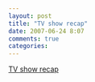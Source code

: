```yaml
---
layout: post
title: "TV show recap"
date: 2007-06-24 8:07
comments: true
categories: 
---
```


<a href="http://www.tv.com/">TV show recap</a><br/>
